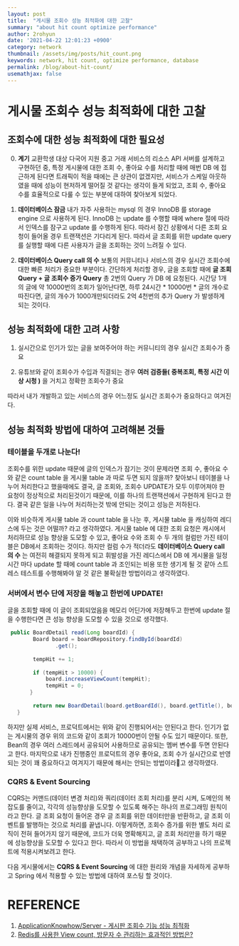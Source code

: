 ```yaml
---
layout: post
title:  "게시물 조회수 성능 최적화에 대한 고찰"
summary: "about hit count optimize performance"
author: 2rohyun
date: '2021-04-22 12:01:23 +0900'
category: network
thumbnail: /assets/img/posts/hit_count.png 
keywords: network, hit count, optimize performance, database
permalink: /blog/about-hit-count/
usemathjax: false
---
```


# 게시물 조회수 성능 최적화에 대한 고찰
## 조회수에 대한 성능 최적화에 대한 필요성

0. **계기**
교환학생 대상 다국어 지원 중고 거래 서비스의 리소스 API 서버를 설계하고 구현하던 중, 특정 게시물에 대한 조회 수, 좋아요 수를 처리할 때에 매번 DB 에 접근하게 된다면 트래픽이 적을 때에는 큰 상관이 없겠지만, 서비스가 스케일 아웃하였을 때에 성능이 현저하게 떨어질 것 같다는 생각이 들게 되었고, 조회 수, 좋아요 수를 효율적으로 다룰 수 있는 부분에 대하여 찾아보게 되었다.

2. **데이터베이스 잠금**
내가 자주 사용하는 mysql 의 경우 InnoDB 를 storage engine 으로 사용하게 된다. InnoDB 는 update 를 수행할 때에 where 절에 따라서 인덱스를 잠구고 update 를 수행하게 된다. 따라서 잠긴 상황에서 다른 조회 요청이 들어올 경우 트랜잭션은 기다리게 된다. 따라서 글 조회를 위한 update query 를 실행할 때에 다른 사용자가 글을 조회하는 것이 느려질 수 있다.

2. **데이터베이스 Query call 의 수**
보통의 커뮤니티나 서비스의 경우 실시간 조회수에 대한 빠른 처리가 중요한 부분이다. 간단하게 처리할 경우, 글을 조회할 때에 **글 조회 Query + 글 조회수 증가 Query** 총 2번의 Query 가 DB 에 요청된다. 시간당 1개의 글에 약 10000번의 조회가 일어난다면, 하루 24시간 * 10000번 * 글의 개수로 따진다면, 글의 개수가 1000개만되더라도 2억 4천번의 추가 Query 가 발생하게 되는 것이다. 

## 성능 최적화에 대한 고려 사항
1. 실시간으로 인기가 있는 글을 보여주어야 하는 커뮤니티의 경우 실시간 조회수가 중요

2. 유튜브와 같이 조회수가 수입과 직결되는 경우 **여러 검증들( 중복조회, 특정 시간 이상 시청 )** 을 거치고 정확한 조회수가 중요

따라서 내가 개발하고 있는 서비스의 경우 어느정도 실시간 조회수가 중요하다고 여겨진다.

## 성능 최적화 방법에 대하여 고려해본 것들
### 테이블을 두개로 나눈다!
조회수를 위한 update 때문에 글의 인덱스가 잠기는 것이 문제라면 조회 수, 좋아요 수와 같은 count table 을 게시물 table 과 따로 두면 되지 않을까? 찾아보니 테이블을 나누어 처리한다고 했을때에도 결국, 글 조회와, 조회수 UPDATE가 모두 이루어져야 한 요청이 정상적으로 처리된것이기 때문에, 이를 하나의 트랜잭션에서 구현하게 된다고 한다. 결국 같은 일을 나누어 처리하는것 밖에 안되는 것이고 성능은 저하된다.

이와 비슷하게 게시물 table 과 count table 을 나눈 후, 게시물 table 을 캐싱하여 레디스에 두는 것은 어떨까? 라고 생각하였다. 게시물 table 에 대한 조회 요청은 캐시에서 처리하므로 성능 향상을 도모할 수 있고, 좋아요 수와 조회 수 두 개의 컬럼만 가진 테이블은 DB에서 조회하는 것이다. 하지만 컬럼 수가 적더라도 **데이터베이스 Query call 의 수** 는 여전히 해결되지 못하게 되고 휘발성을 가진 레디스에서 DB 에 게시물을 일정 시간 마다 update 할 때에 count table 과 조인되는 비용 또한 생기게 될 것 같아 스트레스 테스트를 수행해봐야 알 것 같은 불확실한 방법이라고 생각하였다.

### 서버에서 변수 단에 저장을 해놓고 한번에 UPDATE!
글을 조회할 때에 이 글이 조회되었음을 메모리 어딘가에 저장해두고 한번에 update 절을 수행한다면 큰 성능 향상을 도모할 수 있을 것으로 생각했다. 

```java
 public BoardDetail read(Long boardId) {
        Board board = boardRepository.findById(boardId)
               .get();
 
        tempHit += 1;
 
        if (tempHit > 10000) {
            board.increaseViewCount(tempHit);
            tempHit = 0;
       }
 
        return new BoardDetail(board.getBoardId(), board.getTitle(), board.getContent(), board.getHit());
   }
```

하지만 실제 서비스, 프로덕트에서는 위와 같이 진행되어서는 안된다고 한다. 인기가 없는 게시물의 경우 위의 코드와 같이 조회가 10000번이 안될 수도 있기 때문이다. 또한, Bean의 경우 여러 스레드에서 공유되어 사용하므로 공유되는 멤버 변수를 두면 안된다고 한다. 
마지막으로 내가 진행중인 프로덕트의 경우 좋아요, 조회 수가 실시간으로 반영되는 것이 꽤 중요하다고 여겨지기 때문에 해서는 안되는 방법이라고 생각하였다.

### CQRS & Event Sourcing
CQRS는 커맨드(데이터 변경 처리)와 쿼리(데이터 조회 처리)를 분리 시켜, 도메인의 복잡도를 줄이고, 각각의 성능향상을 도모할 수 있도록 해주는 하나의 프로그래밍 원칙이라고 한다. 글 조회 요청이 들어온 경우 글 조회를 위한 데이터만을 반환하고, 글 조회 이벤트를 발행하는 것으로 처리를 끝냅니다. 이렇게하면, 조회수 증가를 위한 별도 처리 로직이 전혀 들어가지 않기 때문에, 코드가 더욱 명확해지고, 글 조회 처리만을 하기 때문에 성능향상을 도모할 수 있다고 한다. 따라서 이 방법을 채택하여 공부하고 나의 프로젝트에 적용시켜보려고 한다.

다음 게시물에서는 **CQRS & Event Sourcing** 에 대한 원리와 개념을 자세하게 공부하고 Spring 에서 적용할 수 있는 방법에 대하여 포스팅 할 것이다.

# REFERENCE
1. [ApplicationKnowhow/Server - 게시판 조회수 기능 성능 최적화](https://galid1.tistory.com/791?category=799978)
2. [Redis를 사용한 View count, 방문자 수 관리하는 효과적인 방법은?](https://webisfree.com/2017-11-13/redis%EB%A5%BC-%EC%82%AC%EC%9A%A9%ED%95%9C-view-count-%EB%B0%A9%EB%AC%B8%EC%9E%90-%EC%88%98-%EA%B4%80%EB%A6%AC%ED%95%98%EB%8A%94-%ED%9A%A8%EA%B3%BC%EC%A0%81%EC%9D%B8-%EB%B0%A9%EB%B2%95%EC%9D%80)
